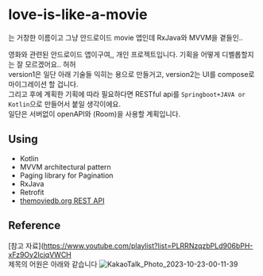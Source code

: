 # love-is-like-a-movie
는 거창한 이름이고 그냥 안드로이드 movie 앱인데 RxJava와 MVVM을 곁들인..  
  
영화와 관련된 안드로이드 앱이구여,, 개인 프로젝트입니다. 기획을 어떻게 디벨롭할지는 잘 모르겠어요.. 허허  
version1은 일단 아래 기술들 익히는 용으로 만들거고, version2는 UI를 compose로 마이그레이션 할 겁니다.  
그리고 후에 계획한 기획에 따라 필요하다면 RESTful api를 `Springboot+JAVA or Kotlin`으로 만들어서 붙일 생각이에요.  
일단은 서버없이 openAPI와 (Room)을 사용할 계획입니다.

## Using
- Kotlin
- MVVM architectural pattern
- Paging library for Pagination
- RxJava
- Retrofit
- [themoviedb.org REST API](https://developer.themoviedb.org/reference/intro/getting-started)

## Reference
[참고 자료](https://www.youtube.com/playlist?list=PLRRNzqzbPLd906bPH-xFz9Oy2IcjqVWCH  
제목의 어원은 아래와 같습니다
![KakaoTalk_Photo_2023-10-23-00-11-39](https://github.com/HI-JIN2/love-is-like-the-movie/assets/94737714/4f005c74-4849-4e72-856a-b1d0b3004247)
